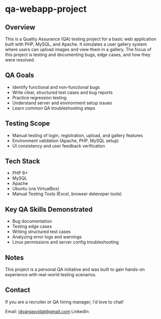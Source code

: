 # qa-webapp-project

## Overview
This is a Quality Assurance (QA) testing project for a basic web application built with PHP, MySQL, and Apache. It simulates a user gallery system where users can upload images and view them in a gallery. The focus of this project is testing and documenting bugs, edge cases, and how they were resolved.

## QA Goals
- Identify functional and non-functional bugs
- Write clear, structured test cases and bug reports
- Practice regression testing
- Understand server and environment setup issues
- Learn common QA troubleshooting steps

## Testing Scope
- Manual testing of login, registration, upload, and gallery features
- Environment validation (Apache, PHP, MySQL setup)
- UI consistency and user feedback verification

## Tech Stack
- PHP 8+
- MySQL
- Apache
- Ubuntu (via VirtualBox)
- Manual Testing Tools (Excel, browser delevoper tools)

## Key QA Skills Demonstrated
- Bug documentation
- Testing edge cases
- Writing structured test cases
- Analyzing error logs and warnings
- Linux permissions and server config troubleshooting

## Notes
This project is a personal QA initiative and was built to gain hands-on experience with real-world testing scenarios.

## Contact 
If you are a recruiter or QA hiring manager, I'd love to chat!

Email: jdvargasvidal@gmail.com
LinkedIn: 
